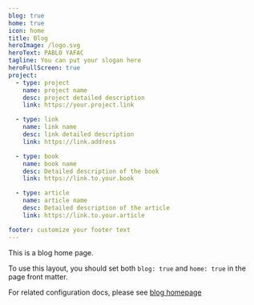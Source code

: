 ```yaml
---
blog: true
home: true
icon: home
title: Blog
heroImage: /logo.svg
heroText: PABLO YAFAC
tagline: You can put your slogan here
heroFullScreen: true
project:
  - type: project
    name: project name
    desc: project detailed description
    link: https://your.project.link

  - type: link
    name: link name
    desc: link detailed description
    link: https://link.address

  - type: book
    name: book name
    desc: Detailed description of the book
    link: https://link.to.your.book

  - type: article
    name: article name
    desc: Detailed description of the article
    link: https://link.to.your.article

footer: customize your footer text
---
```


This is a blog home page.

To use this layout, you should set both `blog: true` and `home: true` in the page front matter.

For related configuration docs, please see [blog homepage](https://vuepress-theme-hope.github.io/guide/blog/home/)
